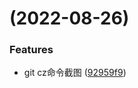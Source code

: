 #  (2022-08-26)


### Features

* git cz命令截图 ([92959f9](https://github.com/webJason/wwkk/commit/92959f9e25aa51b703ed804997124133f19520ee))




